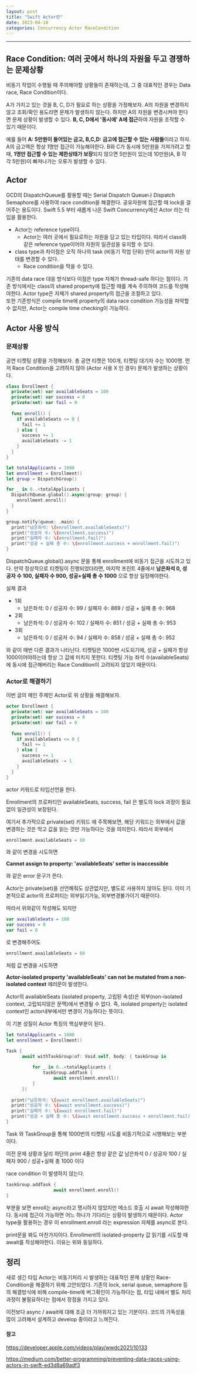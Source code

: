 ```yaml
---
layout: post
title: "Swift Actor란"
date: 2023-04-18
categories: Concurrency Actor RaceCondition
---
```

---

## Race Condition: 여러 곳에서 하나의 자원을 두고 경쟁하는 문제상황

비동기 작업이 수행될 때 주의해야할 상황들이 존재하는데, 그 중 대표적인 경우는 Data race, Race Condition이다.<br>

A가 가지고 있는 것을 B, C, D가 필요로 하는 상황을 가정해보자. A의 자원을 변경하지 않고 조회/확인 용도라면 문제가 발생하지 않는다. 하지만 A의 자원을 변경시켜야 한다면 문제 상황이 발생할 수 있다. <b>B, C, D에서 '동시에' A에 접근</b>하여 자원을 조작할 수 있기 때문이다.<br>

예를 들어 <b>A: 5만원이 들어있는 금고, B,C,D: 금고에 접근할 수 있는 사람들</b>이라고 하자. A의 금고액은 항상 1명만 접근이 가능해야한다. B와 C가 동시에 5만원을 가져가려고 할 때, <b>1명만 접근할 수 있는 제한상태가 보장</b>되지 않으면 5만원이 있는데 10만원(A, B 각각 5만원)이 빠져나가는 오류가 발생할 수 있다.<br>

## Actor

GCD의 DispatchQueue를 활용할 때는 Serial Dispatch Queue나 Dispatch Semaphore를 사용하여 race condition을 해결한다. 공유자원에 접근할 때 lock을 걸어주는 용도이다. Swift 5.5 부터 새롭게 나온 Swift Concurrency에선 Actor 라는 타입을 활용한다.<br>



- Actor는 reference type이다.
  - Actor는 여러 곳에서 필요로하는 자원을 담고 있는 타입이다. 따라서 class와 같은 reference type이어야 자원의 일관성을 유지할 수 있다.
- class type과 차이점은 오직 하나의 task (비동기 작업 단위) 만이 actor의 자원 상태를 변경할 수 있다.
  - Race condition을 막을 수 있다.



 기존의 data race 대응 방식보다 이점은 type 자체가 thread-safe 하다는 점이다. 기존 방식에서는 class의 shared property에 접근할 때를 계속 주의하여 코드를 작성해야한다. Actor type은 자체가 shared property의 접근을 조절하고 있다.<br> 또한 기존방식은 compile time에 property의 data race condition 가능성을 파악할 수 없지만, Actor는 compile time checking이 가능하다.<br>

## Actor 사용 방식

### 문제상황

공연 티켓팅 상황을 가정해보자. 총 공연 티켓은 100개, 티켓팅 대기자 수는 1000명. 먼저 Race Condition을 고려하지 않아 (Actor 사용 X 인 경우) 문제가 발생하는 상황이다. 

```swift
class Enrollment {
  private(set) var availableSeats = 100
  private(set) var success = 0
  private(set) var fail = 0
  
  func enroll() {
    if availableSeats <= 0 {
      fail += 1
    } else {
      success += 1
      availableSeats -= 1
    }
  }
}

let totalApplicants = 1000
let enrollment = Enrollment()
let group = DispatchGroup()

for _ in 0..<totalApplicants {
  DispatchQueue.global().async(group: group) {
    enrollment.enroll()
  }
}

group.notify(queue: .main) {
  print("남은좌석: \(enrollment.availableSeats)")
  print("성공자 수: \(enrollment.success)")
  print("실패자 수: \(enrollment.fail)")
  print("성공 + 실패 총 수: \(enrollment.success + enrollment.fail)")
}
```

DispatchQueue.global().async 문을 통해 enrollment에 비동기 접근을 시도하고 있다. 만약 정상적으로 티켓팅이 진행되었더라면, 마지막 프린트 4줄에서 <b>남은좌석 0, 성공자 수 100, 실패자 수 900, 성공+실패 총 수 1000</b> 으로 항상 일정해야한다.<br>

실제 결과

- 1회
  - 남은좌석: 0 / 성공자 수: 99 / 실패자 수: 869 /  성공 + 실패  총 수: 968
- 2회
  - 남은좌석: 0 / 성공자 수: 102 / 실패자 수: 851 /  성공 + 실패  총 수: 953
- 3회
  - 남은좌석: 0 / 성공자 수: 94 / 실패자 수: 858 /  성공 + 실패  총 수: 952

와 같이 매번 다른 결과가 나타난다. 티켓팅은 1000번 시도되기에, 성공 + 실패가 항상 1000이어야하는데 항상 그 값에 미치지 못한다. 티켓팅 가능 좌석 수(availableSeats)에 동시에 접근해버리는 Race Condition이 고려되지 않았기 때문이다.



### Actor로 해결하기

이번 글의 메인 주제인 Actor로 위 상황을 해결해보자.

```swift
actor Enrollment {
  private(set) var availableSeats = 100
  private(set) var success = 0
  private(set) var fail = 0
  
  func enroll() {
    if availableSeats <= 0 {
      fail += 1
    } else {
      success += 1
      availableSeats -= 1
    }
  }
}
```

actor 키워드로 타입선언을 한다.

Enrollment의 프로퍼티인 availableSeats, success, fail 은 별도의 lock 과정이 필요없이 일관성이 보장된다.<br>

여기서 추가적으로 private(set) 키워드 에 주목해보면, 해당 키워드는 외부에서 값을 변경하는 것은 막고 값을 읽는 것만 가능하다는 것을 의미한다. 따라서 외부에서

```swift
enrollment.availableSeats = 80
```

와 같이 변경을 시도하면<br>

<b>Cannot assign to property: 'availableSeats' setter is inaccessible</b><br>

와 같은 error 문구가 뜬다.<br>



Actor는 private(set)을 선언해줘도 상관없지만, 별도로 사용하지 않아도 된다. 이미 기본적으로 actor의 프로퍼티는 외부읽기가능, 외부변경불가이기 때문이다.<br>



따라서 위와같이 작성해도 되지만 

```swift
var availableSeats = 100
var success = 0
var fail = 0
```

로 변경해주어도 

```swift
enrollment.availableSeats = 80
```

처럼 값 변경을 시도하면<br>

<b>Actor-isolated property 'availableSeats' can not be mutated from a non-isolated context</b> 에러문이 발생한다.<br>

Actor의 availableSeats (isolated property, 고립된 속성)은 외부(non-isolated context, 고립되지않은 문맥)에서 변경될 수 없다. 즉, isolated property는 isolated context인 actor내부에서만 변경이 가능하다는 뜻이다.<br>

이 기본 성질이 Actor 특징의 핵심부분이 된다.<br>



```swift
let totalApplicants = 1000
let enrollment = Enrollment()

Task {
      await withTaskGroup(of: Void.self, body: { taskGroup in
  
          for _ in 0..<totalApplicants {
              taskGroup.addTask {
                  await enrollment.enroll()
          }
      })
  
  print("남은좌석: \(await enrollment.availableSeats)")
  print("성공자 수: \(await enrollment.success)")
  print("실패자 수: \(await enrollment.fail)")
  print("성공 + 실패 총 수: \(await enrollment.success + enrollment.fail)")
}

```

Task 와 TaskGroup을 통해 1000번의 티켓팅 시도를 비동기적으로 시행해보는 부분이다. <br>

이전 문제 상황과 달리 하단의 print 4줄은 항상 같은 값 남은좌석 0 / 성공자  100 / 실패자 900 / 성공+실패 총 1000 이다<br>

race condition 이 발생하지 않는다. <br>



```swift
taskGroup.addTask {
                  await enrollment.enroll()
}
```

부분을 보면 enroll는 async라고 명시하지 않았지만 메소드 호출 시 await 작성해야한다. 동시에 접근이 가능하면 어느 하나가 기다리는 상황이 발생하기 때문이다. Actor type을 활용하는 경우 이 enrollment.enroll 라는 expression 자체를 async로 본다.<br>



print문을 봐도 마찬가지이다. Enrollment의 isolated-property 값 읽기를 시도할 때 await를 작성해야한다. 이유는 위와 동일하다.



## 정리

새로 생긴 타입 Actor는 비동기처리 시 발생하는 대표적인 문제 상황인 Race-Condition을 해결하기 위해 고안되었다. 기존의 lock, serial queue, semaphore 등의 해결방식에 비해 compile-time에 버그확인이 가능하다는 점, 타입 내에서 별도 처리과정이 불필요하다는 점에서 장점을 가지고 있다.<br>



이전보다 async / await에 대해 조금 더 가까워지고 있는 기분이다. 코드의 가독성을 많이 고려해서 설계하고 develop 중이라고 느껴진다.<br>

#### 참고

<https://developer.apple.com/videos/play/wwdc2021/10133>

<https://medium.com/better-programming/preventing-data-races-using-actors-in-swift-ed3d8a69adf3>

